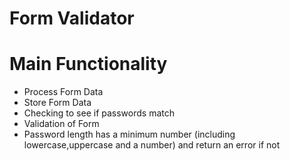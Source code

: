 # Form Validator
# Main Functionality
- Process Form Data
- Store Form Data
- Checking to see if passwords match 
- Validation of Form
- Password length has a minimum number (including lowercase,uppercase and a number) and return an error if not 

